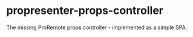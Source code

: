 # propresenter-props-controller
The missing ProRemote props controller - implemented as a simple SPA.
